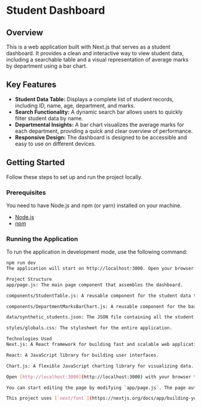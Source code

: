 # Student Dashboard

## Overview

This is a web application built with Next.js that serves as a student dashboard. It provides a clean and interactive way to view student data, including a searchable table and a visual representation of average marks by department using a bar chart.

## Key Features

* **Student Data Table:** Displays a complete list of student records, including ID, name, age, department, and marks.
* **Search Functionality:** A dynamic search bar allows users to quickly filter student data by name.
* **Departmental Insights:** A bar chart visualizes the average marks for each department, providing a quick and clear overview of performance.
* **Responsive Design:** The dashboard is designed to be accessible and easy to use on different devices.

## Getting Started

Follow these steps to set up and run the project locally.

### Prerequisites

You need to have Node.js and npm (or yarn) installed on your machine.

* [Node.js](https://nodejs.org/)
* [npm](https://www.npmjs.com/)

### Running the Application

To run the application in development mode, use the following command:

```bash
npm run dev
The application will start on http://localhost:3000. Open your browser and navigate to this address to view the dashboard.

Project Structure
app/page.js: The main page component that assembles the dashboard.

components/StudentTable.js: A reusable component for the student data table with search functionality.

components/DepartmentMarksBarChart.js: A reusable component for the bar chart visualizing department marks.

data/synthetic_students.json: The JSON file containing all the student data.

styles/globals.css: The stylesheet for the entire application.

Technologies Used
Next.js: A React framework for building fast and scalable web applications.

React: A JavaScript library for building user interfaces.

Chart.js: A flexible JavaScript charting library for visualizing data.

Open [http://localhost:3000](http://localhost:3000) with your browser to see the result.

You can start editing the page by modifying `app/page.js`. The page auto-updates as you edit the file.

This project uses [`next/font`](https://nextjs.org/docs/app/building-your-application/optimizing/fonts) to automatically optimize and load [Geist](https://vercel.com/font), a new font family for Vercel.
